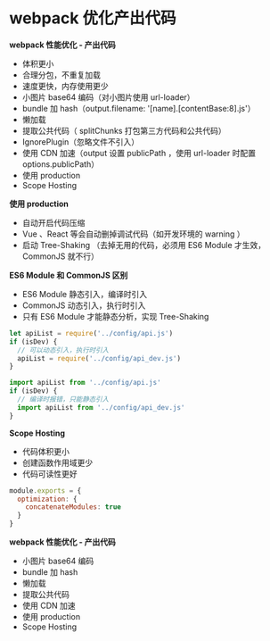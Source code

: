 # webpack 优化产出代码

**webpack 性能优化 - 产出代码**

- 体积更小
- 合理分包，不重复加载
- 速度更快，内存使用更少
- 小图片 base64 编码（对小图片使用 url-loader）
- bundle 加 hash（output.filename: '[name].[contentBase:8].js'）
- 懒加载
- 提取公共代码（ splitChunks 打包第三方代码和公共代码）
- IgnorePlugin（忽略文件不引入）
- 使用 CDN 加速（output 设置 publicPath ，使用 url-loader 时配置 options.publicPath）
- 使用 production
- Scope Hosting



**使用 production**

- 自动开启代码压缩
- Vue 、React 等会自动删掉调试代码（如开发环境的 warning ）
- 启动 Tree-Shaking （去掉无用的代码，必须用 ES6 Module 才生效，CommonJS 就不行）



**ES6 Module 和 CommonJS 区别**

- ES6 Module 静态引入，编译时引入
- CommonJS 动态引入，执行时引入
- 只有 ES6 Module 才能静态分析，实现 Tree-Shaking

```js
let apiList = require('../config/api.js')
if (isDev) {
  // 可以动态引入，执行时引入
  apiList = require('../config/api_dev.js')
}
```

```js
import apiList from '../config/api.js'
if (isDev) {
  // 编译时报错，只能静态引入
  import apiList from '../config/api_dev.js'
}
```



**Scope Hosting**

- 代码体积更小
- 创建函数作用域更少
- 代码可读性更好

```js
module.exports = {
  optimization: {
    concatenateModules: true
  }
}
```



**webpack 性能优化 - 产出代码**

- 小图片 base64 编码
- bundle 加 hash
- 懒加载
- 提取公共代码
- 使用 CDN 加速
- 使用 production
- Scope Hosting

